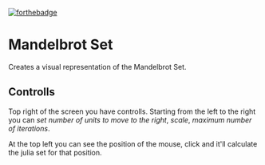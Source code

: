 [![forthebadge](https://forthebadge.com/images/badges/made-with-c-sharp.svg)](https://forthebadge.com)

# Mandelbrot Set

Creates a visual representation of the Mandelbrot Set.

## Controlls

Top right of the screen you have controlls. Starting from the left to the right you can *set number of units to move to the right*, *scale*, *maximum number of iterations*.

At the top left you can see the position of the mouse, click and it'll calculate the julia set for that position.
